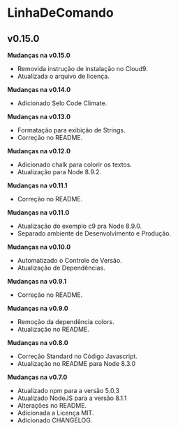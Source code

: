 # LinhaDeComando #
## v0.15.0 ##

**Mudanças na v0.15.0**

- Removida instrução de instalação no Cloud9.
- Atualizada o arquivo de licença.

**Mudanças na v0.14.0**

- Adicionado Selo Code Climate.

**Mudanças na v0.13.0**

- Formatação para exibição de Strings.
- Correção no README.

**Mudanças na v0.12.0**

- Adicionado chalk para colorir os textos.
- Atualização para Node 8.9.2.

**Mudanças na v0.11.1**

- Correção no README.

**Mudanças na v0.11.0**

- Atualização do exemplo c9 pra Node 8.9.0.
- Separado ambiente de Desenvolvimento e Produção.

**Mudanças na v0.10.0**

- Automatizado o Controle de Versão.
- Atualização de Dependências.

**Mudanças na v0.9.1**

- Correção no README.

**Mudanças na v0.9.0**

- Remoção da dependência colors.
- Atualização no README.

**Mudanças na v0.8.0**

- Correção Standard no Código Javascript.
- Atualização no README para Node 8.3.0

**Mudanças na v0.7.0**

- Atualizado npm para a versão 5.0.3
- Atualizado NodeJS para a versão 8.1.1
- Alterações no README.
- Adicionada a Licença MIT.
- Adicionado CHANGELOG.